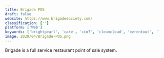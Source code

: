 ```yaml
---
title: Brigade POS
draft: false 
website: https://www.brigadesociety.com/
classification: ['']
platform: ['Web']
keywords: ['brightpearl', 'cake', 'cin7', 'cleancloud', 'ezrentout', 'lavu', 'microbiz_pos', 'pointos', 'retailedge', 'sapaad', 'simpleconsign', 'square', 'upserve_pos', 'veeqo', 'vend', 'ivend_retail', 'talech']
image: 2020/04/Brigade-POS.png
---
```

Brigade is a full service restaurant point of sale system.